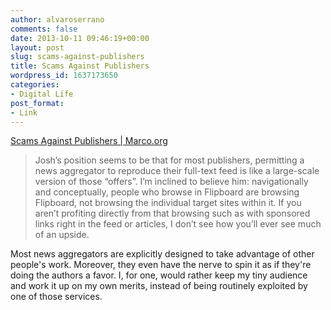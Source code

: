 ```yaml
---
author: alvaroserrano
comments: false
date: 2013-10-11 09:46:19+00:00
layout: post
slug: scams-against-publishers
title: Scams Against Publishers
wordpress_id: 1637173650
categories:
- Digital Life
post_format:
- Link
---
```


[Scams Against Publishers | Marco.org](http://www.marco.org/2013/10/10/tpm-scams-against-publishers)



<blockquote>Josh’s position seems to be that for most publishers, permitting a news aggregator to reproduce their full-text feed is like a large-scale version of those “offers”. I’m inclined to believe him: navigationally and conceptually, people who browse in Flipboard are browsing Flipboard, not browsing the individual target sites within it. If you aren’t profiting directly from that browsing such as with sponsored links right in the feed or articles, I don’t see how you’ll ever see much of an upside.</blockquote>



Most news aggregators are explicitly designed to take advantage of other people's work. Moreover, they even have the nerve to spin it as if they're doing the authors a favor. I, for one, would rather keep my tiny audience and work it up on my own merits, instead of being routinely exploited by one of those services.
